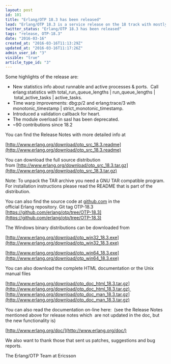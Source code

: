 ```yaml
---
layout: post
id: 101
title: "Erlang/OTP 18.3 has been released"
lead: "Erlang/OTP 18.3 is a service release on the 18 track with mostly bug fixes, but is does contain a number of new features and characteristics improvements as well."
twitter_status: "Erlang/OTP 18.3 has been released"
tags: "release, OTP-18.3"
date: "2016-03-16"
created_at: "2016-03-16T11:13:29Z"
updated_at: "2016-03-16T11:17:26Z"
admin_user_id: "3"
visible: "true"
article_type_id: "3"
---
```


Some highlights of the release are:
* New statistics info about runnable and active processes & ports. 
 Call erlang:statistics with total_run_queue_lengths | run_queue_lengths | total_active_tasks | active_tasks.
* Time warp improvements: dbg:p/2 and erlang:trace/3 with monotonic_timestamp | strict_monotonic_timestamp.
* Introduced a validation callback for heart.
* The module overload in sasl has been deprecated.
* ~90 contributions since 18.2

You can find the Release Notes with more detailed info at

[http://www.erlang.org/download/otp_src_18.3.readme](http://www.erlang.org/download/otp_src_18.3.readme)

You can download the full source distribution from [http://www.erlang.org/download/otp_src_18.3.tar.gz](http://www.erlang.org/download/otp_src_18.3.tar.gz)

Note: To unpack the TAR archive you need a GNU TAR compatible program. For installation instructions please read the README that is part of the distribution.

You can also find the source code at [github.com](http://github.com/) in the official Erlang repository. Git tag OTP-18.3
[https://github.com/erlang/otp/tree/OTP-18.3](https://github.com/erlang/otp/tree/OTP-18.3)

The Windows binary distributions can be downloaded from

[http://www.erlang.org/download/otp_win32_18.3.exe](http://www.erlang.org/download/otp_win32_18.3.exe)

[http://www.erlang.org/download/otp_win64_18.3.exe](http://www.erlang.org/download/otp_win64_18.3.exe)

You can also download the complete HTML documentation or the Unix manual files

[http://www.erlang.org/download/otp_doc_html_18.3.tar.gz](http://www.erlang.org/download/otp_doc_html_18.3.tar.gz) 
[http://www.erlang.org/download/otp_doc_man_18.3.tar.gz](http://www.erlang.org/download/otp_doc_man_18.3.tar.gz)


 You can also read the documentation on-line here: 
 (see the Release Notes mentioned above for release notes which 
 are not updated in the doc, but the new functionality is)

[http://www.erlang.org/doc/](http://www.erlang.org/doc/)

 We also want to thank those that sent us patches, suggestions and bug reports.

 The Erlang/OTP Team at Ericsson
